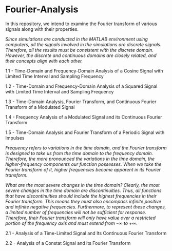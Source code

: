 # Fourier-Analysis
In this repository, we intend to examine the Fourier transform of various signals along with their properties.

*Since simulations are conducted in the MATLAB environment using computers, all the signals involved in the simulations are discrete signals. Therefore, all the results must be consistent with the discrete domain. However, the discrete and continuous domains are closely related, and their concepts align with each other.*

1.1 - Time-Domain and Frequency-Domain Analysis of a Cosine Signal with Limited Time Interval and Sampling Frequency

1.2 - Time-Domain and Frequency-Domain Analysis of a Squared Signal with Limited Time Interval and Sampling Frequency

1.3 - Time-Domain Analysis, Fourier Transform, and Continuous Fourier Transform of a Modulated Signal

1.4 - Frequency Analysis of a Modulated Signal and its Continuous Fourier Transform

1.5 - Time-Domain Analysis and Fourier Transform of a Periodic Signal with Impulses

*Frequency refers to variations in the time domain, and the Fourier transform is designed to take us from the time domain to the frequency domain. Therefore, the more pronounced the variations in the time domain, the higher-frequency components our function possesses. When we take the Fourier transform of it, higher frequencies become apparent in its Fourier transform.*

*What are the most severe changes in the time domain? Clearly, the most severe changes in the time domain are discontinuities. Thus, all functions that have discontinuities should include the highest frequencies in their Fourier transform. This means they must also encompass infinite positive and infinite negative frequencies. Furthermore, to represent these changes, a limited number of frequencies will not be sufficient for response. Therefore, their Fourier transform will only have value over a restricted portion of the frequency axis and must extend from -∞ to +∞.*

2.1 - Analysis of a Time-Limited Signal and Its Continuous Fourier Transform

2.2 - Analysis of a Constat Signal and its Fourier Transform
